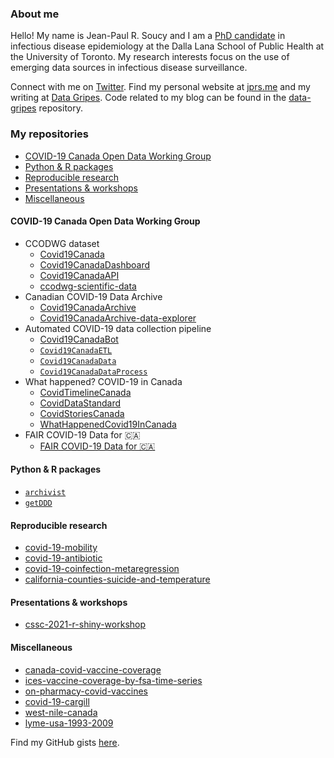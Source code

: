 ### About me

Hello! My name is Jean-Paul R. Soucy and I am a [PhD candidate](https://www.dlsph.utoronto.ca/program/phd-epidemiology/) in infectious disease epidemiology at the Dalla Lana School of Public Health at the University of Toronto. My research interests focus on the use of emerging data sources in infectious disease surveillance.

Connect with me on [Twitter](https://twitter.com/JPSoucy). Find my personal website at [jprs.me](https://jeanpaulsoucy.com/) and my writing at [Data Gripes](https://data.gripe/). Code related to my blog can be found in the [data-gripes](https://github.com/jeanpaulrsoucy/data-gripes) repository.

### My repositories

* [COVID-19 Canada Open Data Working Group](#covid-19-canada-open-data-working-group)
* [Python & R packages](#python--r-packages)
* [Reproducible research](#reproducible-research)
* [Presentations & workshops](#presentations--workshops)
* [Miscellaneous](#miscellaneous)

#### COVID-19 Canada Open Data Working Group

* CCODWG dataset
  * [Covid19Canada](https://github.com/ccodwg/Covid19Canada)
  * [Covid19CanadaDashboard](https://github.com/ccodwg/Covid19CanadaDashboard)
  * [Covid19CanadaAPI](https://github.com/ccodwg/Covid19CanadaAPI)
  * [ccodwg-scientific-data](https://github.com/ccodwg/ccodwg-scientific-data)
* Canadian COVID-19 Data Archive
  * [Covid19CanadaArchive](https://github.com/ccodwg/Covid19CanadaArchive)
  * [Covid19CanadaArchive-data-explorer](https://github.com/ccodwg/Covid19CanadaArchive-data-explorer)
* Automated COVID-19 data collection pipeline
  * [Covid19CanadaBot](https://github.com/ccodwg/Covid19CanadaBot)
  * [`Covid19CanadaETL`](https://github.com/ccodwg/Covid19CanadaETL)
  * [`Covid19CanadaData`](https://github.com/ccodwg/Covid19CanadaData)
  * [`Covid19CanadaDataProcess`](https://github.com/ccodwg/Covid19CanadaDataProcess)
* What happened? COVID-19 in Canada
  * [CovidTimelineCanada](https://github.com/ccodwg/CovidTimelineCanada)
  * [CovidDataStandard](https://github.com/ccodwg/CovidDataStandard)
  * [CovidStoriesCanada](https://github.com/ccodwg/CovidStoriesCanada)
  * [WhatHappenedCovid19InCanada](https://github.com/ccodwg/WhatHappenedCovid19InCanada)
* FAIR COVID-19 Data for 🇨🇦
  * [FAIR COVID-19 Data for 🇨🇦](https://github.com/ccodwg/FAIRCovid19DataProject)

#### Python & R packages

* [`archivist`](https://github.com/jeanpaulrsoucy/archivist)
* [`getDDD`](https://github.com/jeanpaulrsoucy/getDDD)

#### Reproducible research

* [covid-19-mobility](https://github.com/jeanpaulrsoucy/covid-19-mobility)
* [covid-19-antibiotic](https://github.com/jeanpaulrsoucy/covid-19-antibiotic)
* [covid-19-coinfection-metaregression](https://github.com/jeanpaulrsoucy/covid-19-coinfection-metaregression)
* [california-counties-suicide-and-temperature](https://github.com/jeanpaulrsoucy/california-counties-suicide-and-temperature)

#### Presentations & workshops

* [cssc-2021-r-shiny-workshop](https://github.com/jeanpaulrsoucy/cssc-2021-r-shiny-workshop)

#### Miscellaneous

* [canada-covid-vaccine-coverage](https://github.com/jeanpaulrsoucy/canada-covid-vaccine-coverage)
* [ices-vaccine-coverage-by-fsa-time-series](https://github.com/jeanpaulrsoucy/ices-vaccine-coverage-by-fsa-time-series)
* [on-pharmacy-covid-vaccines](https://github.com/jeanpaulrsoucy/on-pharmacy-covid-vaccines)
* [covid-19-cargill](https://github.com/jeanpaulrsoucy/covid-19-cargill)
* [west-nile-canada](https://github.com/jeanpaulrsoucy/west-nile-canada)
* [lyme-usa-1993-2009](https://github.com/jeanpaulrsoucy/lyme-usa-1993-2009)

Find my GitHub gists [here](https://gist.github.com/jeanpaulrsoucy).

